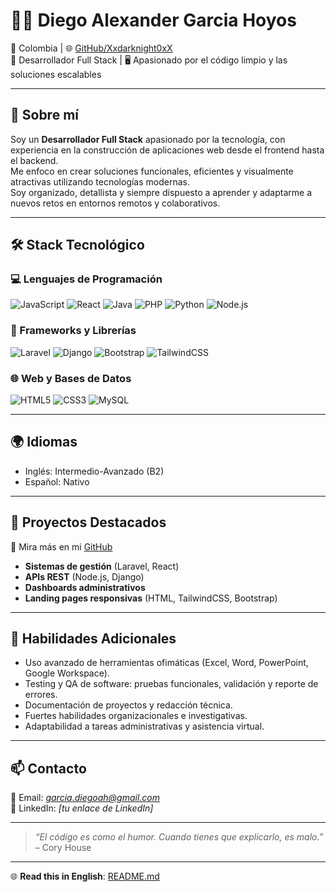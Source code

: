 # 👨‍💻 Diego Alexander Garcia Hoyos

📍 Colombia | 🌐 [GitHub/Xxdarknight0xX](https://github.com/Xxdarknight0xX)  
💼 Desarrollador Full Stack | 🖥️ Apasionado por el código limpio y las soluciones escalables  

---

## 🧠 Sobre mí

Soy un **Desarrollador Full Stack** apasionado por la tecnología, con experiencia en la construcción de aplicaciones web desde el frontend hasta el backend.  
Me enfoco en crear soluciones funcionales, eficientes y visualmente atractivas utilizando tecnologías modernas.  
Soy organizado, detallista y siempre dispuesto a aprender y adaptarme a nuevos retos en entornos remotos y colaborativos.  

---

## 🛠️ Stack Tecnológico

### 💻 Lenguajes de Programación
![JavaScript](https://img.shields.io/badge/JavaScript-F7DF1E?style=flat&logo=javascript&logoColor=black)
![React](https://img.shields.io/badge/React-61DAFB?style=flat&logo=react&logoColor=black)
![Java](https://img.shields.io/badge/Java-ED8B00?style=flat&logo=java&logoColor=white)
![PHP](https://img.shields.io/badge/PHP-777BB4?style=flat&logo=php&logoColor=white)
![Python](https://img.shields.io/badge/Python-3776AB?style=flat&logo=python&logoColor=white)
![Node.js](https://img.shields.io/badge/Node.js-339933?style=flat&logo=node.js&logoColor=white)

### 🧱 Frameworks y Librerías
![Laravel](https://img.shields.io/badge/Laravel-FF2D20?style=flat&logo=laravel&logoColor=white)
![Django](https://img.shields.io/badge/Django-092E20?style=flat&logo=django&logoColor=white)
![Bootstrap](https://img.shields.io/badge/Bootstrap-563D7C?style=flat&logo=bootstrap&logoColor=white)
![TailwindCSS](https://img.shields.io/badge/Tailwind_CSS-38B2AC?style=flat&logo=tailwind-css&logoColor=white)

### 🌐 Web y Bases de Datos
![HTML5](https://img.shields.io/badge/HTML5-E34F26?style=flat&logo=html5&logoColor=white)
![CSS3](https://img.shields.io/badge/CSS3-1572B6?style=flat&logo=css3&logoColor=white)
![MySQL](https://img.shields.io/badge/MySQL-4479A1?style=flat&logo=mysql&logoColor=white)

---

## 🌍 Idiomas

- Inglés: Intermedio-Avanzado (B2)  
- Español: Nativo  

---

## 📂 Proyectos Destacados

🔗 Mira más en mi [GitHub](https://github.com/Xxdarknight0xX)  

- **Sistemas de gestión** (Laravel, React)  
- **APIs REST** (Node.js, Django)  
- **Dashboards administrativos**  
- **Landing pages responsivas** (HTML, TailwindCSS, Bootstrap)  

---

## 🧩 Habilidades Adicionales

- Uso avanzado de herramientas ofimáticas (Excel, Word, PowerPoint, Google Workspace).  
- Testing y QA de software: pruebas funcionales, validación y reporte de errores.  
- Documentación de proyectos y redacción técnica.  
- Fuertes habilidades organizacionales e investigativas.  
- Adaptabilidad a tareas administrativas y asistencia virtual.  

---

## 📫 Contacto

📧 Email: *garcia.diegoah@gmail.com*  
💼 LinkedIn: *[tu enlace de LinkedIn]*  

---

> _“El código es como el humor. Cuando tienes que explicarlo, es malo.”_ – Cory House  

---

🌐 **Read this in English**: [README.md](./README.md)  
